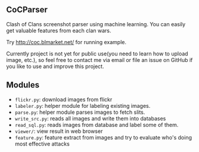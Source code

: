 CoCParser
---------

Clash of Clans screenshot parser using machine learning.
You can easily get valuable features from each clan wars.

Try http://coc.blmarket.net/ for running example.

Currently project is not yet for public use(you need to learn how to upload image, etc.), so feel free to contact me via email or file an issue on GitHub if you like to use and improve this project.

## Modules

* `flickr.py`: download images from flickr
* `labeler.py`: helper module for labeling existing images.
* `parse.py`: helper module parses images to fetch slits.
* `write_src.py`: reads all images and write them into databases
* `read_sql.py`: reads images from database and label some of them.
* `viewer/`: view result in web browser
* `feature.py`: feature extract from images and try to evaluate who's doing most effective attacks

